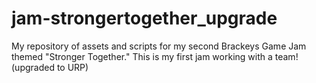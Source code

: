 # jam-strongertogether_upgrade
My repository of assets and scripts for my second Brackeys Game Jam themed "Stronger Together." This is my first jam working with a team! (upgraded to URP)
